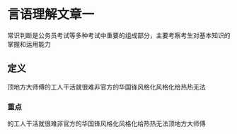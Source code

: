 # 言语理解文章一

常识判断是公务员考试等多种考试中重要的组成部分，主要考察考生对基本知识的掌握和运用能力

## 定义

顶地方大师傅的工人干活就很难非官方的华国锋风格化风格化给热热无法

### 重点

的工人干活就很难非官方的华国锋风格化风格化给热热无法顶地方大师傅